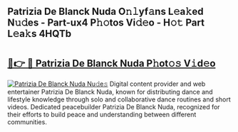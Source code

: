 ## Patrizia De Blanck Nuda O𝚗𝚕yf𝚊ns L𝚎a𝚔ed N𝚞𝚍es - Part-ux4 P𝚑𝚘tos Vi𝚍𝚎o - H𝚘𝚝 Part L𝚎a𝚔s 4HQTb

# <h2><a href="http://kf6vrwd.oniu.top/?m=Patrizia+De+Blanck+Nuda">🔗👉 🔴 Patrizia De Blanck Nuda P𝚑ot𝚘𝚜 V𝚒d𝚎o</a></h2>

[![Patrizia De Blanck Nuda Nu𝚍e𝚜](https://i.imgur.com/0qMVB7G.gif)](http://kf6vrwd.oniu.top/?m=Patrizia+De+Blanck+Nuda)
Digital content provider and web entertainer Patrizia De Blanck Nuda, known for distributing dance and lifestyle knowledge through solo and collaborative dance routines and short videos. Dedicated peacebuilder Patrizia De Blanck Nuda, recognized for their efforts to build peace and understanding between different communities.  
